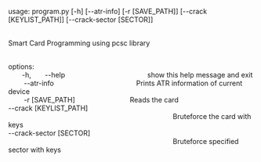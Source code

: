 usage: program.py [-h] [--atr-info] [-r [SAVE_PATH]] [--crack [KEYLIST_PATH]] [--crack-sector [SECTOR]]</br></br>

Smart Card Programming using pcsc library</br></br>

options:</br>
  -h,  --help            show this help message and exit</br>
   --atr-info            Prints ATR information of current device</br>
   -r [SAVE_PATH]        Reads the card</br>
  --crack [KEYLIST_PATH]</br>
                        Bruteforce the card with keys</br>
  --crack-sector [SECTOR]</br>
                        Bruteforce specified sector with keys</br>
